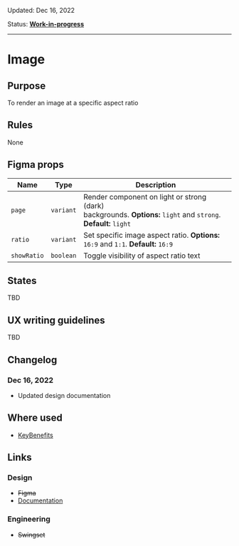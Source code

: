Updated: Dec 16, 2022

Status: **[Work-in-progress](/guides/can-i-use#work-in-progress)**

---

# Image

## Purpose

To render an image at a specific aspect ratio

## Rules

None

## Figma props

| Name        | Type      | Description                                                                                                     |
| ----------- | --------- | --------------------------------------------------------------------------------------------------------------- |
| `page`      | `variant` | Render component on light or strong (dark) backgrounds. **Options:** `light` and `strong`. **Default:** `light` |
| `ratio`     | `variant` | Set specific image aspect ratio. **Options:** `16:9` and `1:1`. **Default:** `16:9`                             |
| `showRatio` | `boolean` | Toggle visibility of aspect ratio text                                                                          |

## States

TBD

## UX writing guidelines

TBD

## Changelog

### Dec 16, 2022

- Updated design documentation

## Where used

- [KeyBenefits](/components/key-benefits)

## Links

### Design

- ~~Figma~~
- [Documentation](https://components/image)

### Engineering

- ~~Swingset~~

